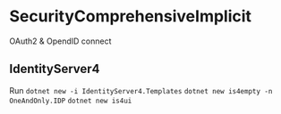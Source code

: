 # SecurityComprehensiveImplicit

OAuth2 & OpendID connect

## IdentityServer4

Run `dotnet new -i IdentityServer4.Templates`
    `dotnet new is4empty -n OneAndOnly.IDP`
    `dotnet new is4ui`
